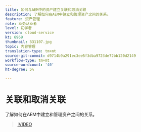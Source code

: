 ```yaml
---
title: 如何与AEM中的资产建立关联和取消关联
description: 了解如何在AEM中建立和管理资产之间的关系。
feature: 资产管理
role: 业务从业者
level: 初学者
version: cloud-service
kt: 6969
thumbnail: 331107.jpg
topic: 内容管理
translation-type: tm+mt
source-git-commit: d9714b9a291ec3ee5f3dba9723de72bb120d2149
workflow-type: tm+mt
source-wordcount: '40'
ht-degree: 5%

---
```



# 关联和取消关联

了解如何在AEM中建立和管理资产之间的关系。

>[!VIDEO](https://video.tv.adobe.com/v/331107/?quality=12&learn=on&hidetitle=true)